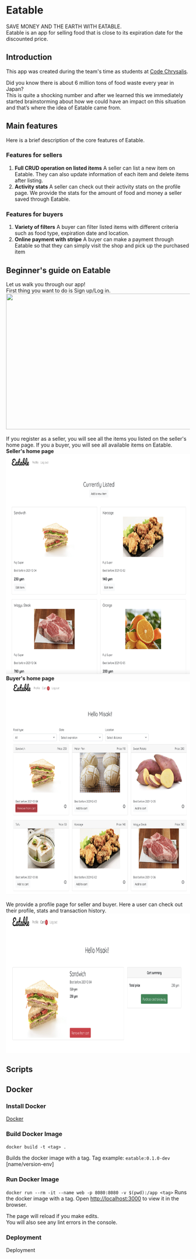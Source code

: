 # Eatable

SAVE MONEY AND THE EARTH WITH EATABLE.\
Eatable is an app for selling food that is close to its expiration date for the discounted price.

## Introduction

This app was created during the team's time as students at [Code Chrysalis](https://www.codechrysalis.io/).

Did you know there is about 6 million tons of food waste every year in Japan?\
This is quite a shocking number and after we learned this we immediately started brainstorming about how we could have an impact on this situation and that’s where the idea of Eatable came from.

## Main features

Here is a brief description of the core features of Eatable.

### Features for sellers

1. **Full CRUD operation on listed items**
   A seller can list a new item on Eatable. They can also update information of each item and delete items after listing.
2. **Activity stats**
   A seller can check out their activity stats on the profile page. We provide the stats for the amount of food and money a seller saved through Eatable.

### Features for buyers

1. **Variety of filters**
   A buyer can filter listed items with different criteria such as food type, expiration date and location.
2. **Online payment with stripe**
   A buyer can make a payment through Eatable so that they can simply visit the shop and pick up the purchased item

## Beginner's guide on Eatable

Let us walk you through our app!\
First thing you want to do is Sign up/Log in.\
<img src="https://github.com/eatable-jp/eatable/blob/main/image-readme/readme01.png" width="750" height="371">

If you register as a seller, you will see all the items you listed on the seller's home page. If you a buyer, you will see all available items on Eatable.\
**Seller's home page**
<img src="https://github.com/eatable-jp/eatable/blob/main/image-readme/readme02.png" width="750" height="601">
**Buyer's home page**
<img src="https://github.com/eatable-jp/eatable/blob/main/image-readme/readme04.png" width="750" height="584">

We provide a profile page for seller and buyer. Here a user can check out their profile, stats and transaction history.
<img src="https://github.com/eatable-jp/eatable/blob/main/image-readme/readme05.png" width="750" height="381">

## Scripts

## Docker

### Install Docker

[Docker](https://docs.docker.com/engine/install/)

### Build Docker Image

`docker build -t <tag> .`

Builds the docker image with a tag.
Tag example: `eatable:0.1.0-dev` [name/version-env]

### Run Docker Image

`docker run --rm -it --name web -p 8080:8080 -v $(pwd):/app <tag>`
Runs the docker image with a tag.
Open [http://localhost:3000](http://localhost:3000) to view it in the browser.

The page will reload if you make edits.\
You will also see any lint errors in the console.

### Deployment

Deployment
